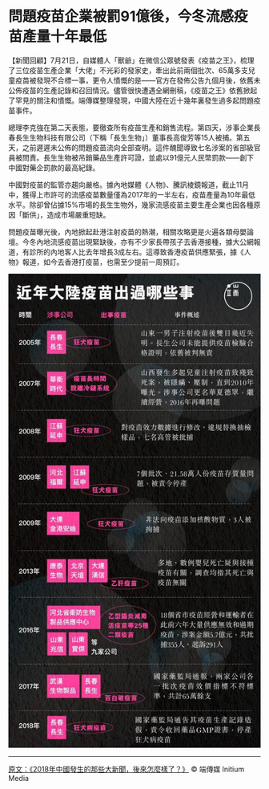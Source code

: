 # 問題疫苗企業被罰91億後，今冬流感疫苗產量十年最低



【新聞回顧】7月21日，自媒體人「獸爺」在微信公眾號發表《疫苗之王》，梳理了三位疫苗生產企業「大佬」不光彩的發家史，牽出此前兩個批次、65萬多支兒童疫苗被發現不合標一事，更令人憤慨的是——官方在發佈公告九個月後，依舊未公佈疫苗的生產記錄和召回情況。儘管很快遭遇全網刪稿，《疫苗之王》依舊掀起了罕見的關注和憤慨。端傳媒整理發現，中國大陸在近十幾年裏發生過多起問題疫苗事件。

總理李克強在第二天表態，要徹查所有疫苗生產和銷售流程。第四天，涉事企業長春長生生物科技有限公司（下稱「長生生物」）董事長高俊芳等15人被捕。第五天，之前遲遲未公佈的問題疫苗流向全部查明。這件醜聞導致七名涉案的省部級官員被問責。長生生物被吊銷藥品生產許可證，並處以91億元人民幣罰款——創下中國對藥企罰款的最高紀錄。

中國對疫苗的監管亦趨向嚴格。據內地媒體《人物》、騰訊棱鏡報道，截止11月中，獲得上市許可的流感疫苗數量僅為2017年的一半左右，疫苗產量為10年最低水平。除卻曾佔據15%市場的長生生物外，幾家流感疫苗主要生產企業也因各種原因「斷供」，造成市場嚴重短缺。

問題疫苗曝光後，內地掀起赴港注射疫苗的熱潮，相關攻略更是火遍各類母嬰論壇。今冬內地流感疫苗出現緊缺後，亦有不少家長帶孩子去香港接種，據大公網報道，有診所的內地客人比去年增長3成左右。這導致香港疫苗供應緊張，據《人物》報道，如今去香港打疫苗，也需至少提前一周預訂。

![图20181221-2疫苗](图20181221-2疫苗.jpg)

----

 [原文：《2018年中國發生的那些大新聞，後來怎麼樣了？》](https://theinitium.com/roundtable/20181220-roundtable-zh-mainland-news-2018/)
© 端傳媒 Initium Media
